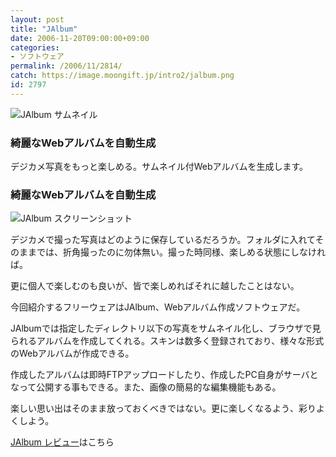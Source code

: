 ```yaml
---
layout: post
title: "JAlbum"
date: 2006-11-20T09:00:00+09:00
categories:
- ソフトウェア
permalink: /2006/11/2814/
catch: https://image.moongift.jp/intro2/jalbum.png
id: 2797
---
```

 ![JAlbum サムネイル](https://image.moongift.jp/intro2/jalbum.t.png "JAlbum サムネイル")
  

### 綺麗なWebアルバムを自動生成
  
デジカメ写真をもっと楽しめる。サムネイル付Webアルバムを生成します。  
<!--more-->  

### 綺麗なWebアルバムを自動生成
  

![JAlbum スクリーンショット](https://image.moongift.jp/intro2/jalbum.png "JAlbum スクリーンショット")

  

デジカメで撮った写真はどのように保存しているだろうか。フォルダに入れてそのままでは、折角撮ったのに勿体無い。撮った時同様、楽しめる状態にしなければ。

  

更に個人で楽しむのも良いが、皆で楽しめればそれに越したことはない。

  

今回紹介するフリーウェアはJAlbum、Webアルバム作成ソフトウェアだ。

  

JAlbumでは指定したディレクトリ以下の写真をサムネイル化し、ブラウザで見られるアルバムを作成してくれる。スキンは数多く登録されており、様々な形式のWebアルバムが作成できる。

  

作成したアルバムは即時FTPアップロードしたり、作成したPC自身がサーバとなって公開する事もできる。また、画像の簡易的な編集機能もある。

  

楽しい思い出はそのまま放っておくべきではない。更に楽しくなるよう、彩りよくしよう。

  

[JAlbum レビュー](http://oss.moongift.jp/review/i-2815.html)はこちら

